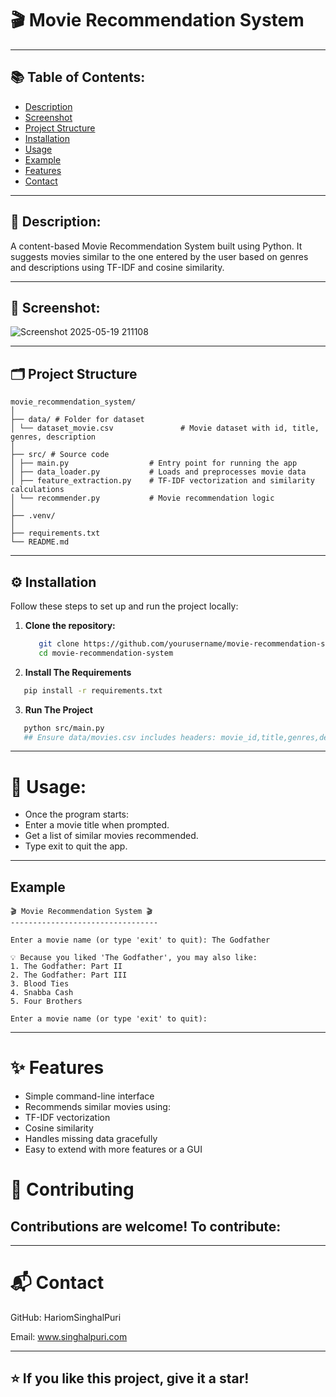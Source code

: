 # 🎬 Movie Recommendation System

---
## 📚 Table of Contents:

- [Description](#-description)
- [Screenshot](#-screenshot-)
- [Project Structure](#-project-structure)
- [Installation](#-installation)
- [Usage](#-usage)
- [Example](#example)
- [Features](#-features)
- [Contact](#-contact)
---

## 📄 Description:

A content-based Movie Recommendation System built using Python. It suggests movies similar to the one entered by the user based on genres and descriptions using TF-IDF and cosine similarity.

---
## 📸 Screenshot: 
![Screenshot 2025-05-19 211108](https://github.com/user-attachments/assets/aee811f8-7ef7-44a0-a6b6-ef91786089c9)

---

## 🗂️ Project Structure
```
movie_recommendation_system/
│
├── data/ # Folder for dataset
│ └── dataset_movie.csv               # Movie dataset with id, title, genres, description
│
├── src/ # Source code
│ ├── main.py                  # Entry point for running the app
│ ├── data_loader.py           # Loads and preprocesses movie data
│ ├── feature_extraction.py    # TF-IDF vectorization and similarity calculations
│ └── recommender.py           # Movie recommendation logic
│
├── .venv/ 
│
├── requirements.txt 
└── README.md 
```

---

## ⚙️ Installation

Follow these steps to set up and run the project locally:

1. **Clone the repository:**
   ```bash
      git clone https://github.com/yourusername/movie-recommendation-system.git
      cd movie-recommendation-system
   ```
2. **Install The Requirements**
  ```bash
     pip install -r requirements.txt
  ```
3. **Run The Project**
```bash
   python src/main.py
   ## Ensure data/movies.csv includes headers: movie_id,title,genres,description.
```




--- 

# 🚀 Usage:
- Once the program starts:
- Enter a movie title when prompted.
- Get a list of similar movies recommended.
- Type exit to quit the app.

---

## Example
```
🎬 Movie Recommendation System 🎬
---------------------------------

Enter a movie name (or type 'exit' to quit): The Godfather

💡 Because you liked 'The Godfather', you may also like:
1. The Godfather: Part II
2. The Godfather: Part III
3. Blood Ties
4. Snabba Cash
5. Four Brothers

Enter a movie name (or type 'exit' to quit): 
```

---

# ✨ Features
- Simple command-line interface
- Recommends similar movies using:
- TF-IDF vectorization
- Cosine similarity
- Handles missing data gracefully
- Easy to extend with more features or a GUI

# 🤝 Contributing
## Contributions are welcome! To contribute:

--- 

# 📬 Contact
GitHub: HariomSinghalPuri

Email: www.singhalpuri.com

---
## ⭐ If you like this project, give it a star!


